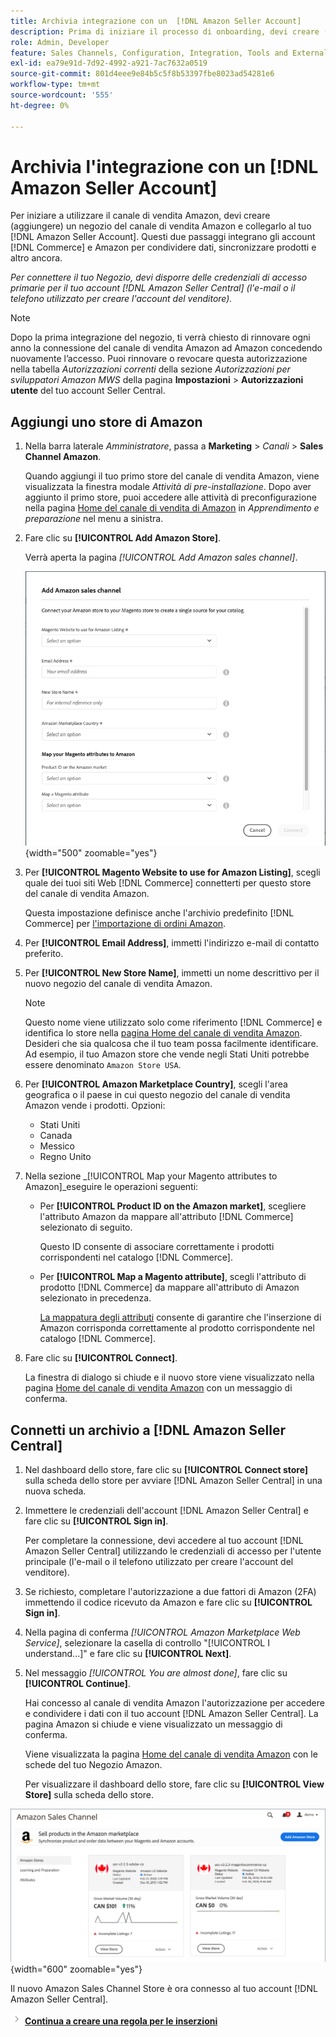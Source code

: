 ```yaml
---
title: Archivia integrazione con un  [!DNL Amazon Seller Account]
description: Prima di iniziare il processo di onboarding, devi creare (aggiungere) un archivio di Sales Channel di Amazon e collegarlo al tuo account Amazon Seller.
role: Admin, Developer
feature: Sales Channels, Configuration, Integration, Tools and External Services
exl-id: ea79e91d-7d92-4992-a921-7ac7632a0519
source-git-commit: 801d4eee9e84b5c5f8b53397fbe8023ad54281e6
workflow-type: tm+mt
source-wordcount: '555'
ht-degree: 0%

---
```


# Archivia l&#39;integrazione con un [!DNL Amazon Seller Account]

Per iniziare a utilizzare il canale di vendita Amazon, devi creare (aggiungere) un negozio del canale di vendita Amazon e collegarlo al tuo [!DNL Amazon Seller Account]. Questi due passaggi integrano gli account [!DNL Commerce] e Amazon per condividere dati, sincronizzare prodotti e altro ancora.

_Per connettere il tuo Negozio, devi disporre delle credenziali di accesso primarie per il tuo account [!DNL Amazon Seller Central] (l&#39;e-mail o il telefono utilizzato per creare l&#39;account del venditore)._

>[!NOTE]
>
>Dopo la prima integrazione del negozio, ti verrà chiesto di rinnovare ogni anno la connessione del canale di vendita Amazon ad Amazon concedendo nuovamente l’accesso. Puoi rinnovare o revocare questa autorizzazione nella tabella _Autorizzazioni correnti_ della sezione _Autorizzazioni per sviluppatori Amazon MWS_ della pagina **Impostazioni** > **Autorizzazioni utente** del tuo account Seller Central.

## Aggiungi uno store di Amazon

1. Nella barra laterale _Amministratore_, passa a **Marketing** > _Canali_ > **Sales Channel Amazon**.

   Quando aggiungi il tuo primo store del canale di vendita Amazon, viene visualizzata la finestra modale _Attività di pre-installazione_. Dopo aver aggiunto il primo store, puoi accedere alle attività di preconfigurazione nella pagina [Home del canale di vendita di Amazon](./amazon-sales-channel-home.md) in _Apprendimento e preparazione_ nel menu a sinistra.

1. Fare clic su **[!UICONTROL Add Amazon Store]**.

   Verrà aperta la pagina _[!UICONTROL Add Amazon sales channel]_.

   ![Aggiungi l&#39;Amazon Sales Channel Store](assets/amazon-store-integration.png){width="500" zoomable="yes"}

1. Per **[!UICONTROL Magento Website to use for Amazon Listing]**, scegli quale dei tuoi siti Web [!DNL Commerce] connetterti per questo store del canale di vendita Amazon.

   Questa impostazione definisce anche l&#39;archivio predefinito [!DNL Commerce] per [l&#39;importazione di ordini Amazon](./order-settings.md).

1. Per **[!UICONTROL Email Address]**, immetti l&#39;indirizzo e-mail di contatto preferito.

1. Per **[!UICONTROL New Store Name]**, immetti un nome descrittivo per il nuovo negozio del canale di vendita Amazon.

   >[!NOTE]
   >
   >Questo nome viene utilizzato solo come riferimento [!DNL Commerce] e identifica lo store nella [pagina Home del canale di vendita Amazon](./amazon-sales-channel-home.md). Desideri che sia qualcosa che il tuo team possa facilmente identificare. Ad esempio, il tuo Amazon store che vende negli Stati Uniti potrebbe essere denominato `Amazon Store USA`.

1. Per **[!UICONTROL Amazon Marketplace Country]**, scegli l&#39;area geografica o il paese in cui questo negozio del canale di vendita Amazon vende i prodotti. Opzioni:

   - Stati Uniti
   - Canada
   - Messico
   - Regno Unito

1. Nella sezione _[!UICONTROL Map your Magento attributes to Amazon]_eseguire le operazioni seguenti:

   - Per **[!UICONTROL Product ID on the Amazon market]**, scegliere l&#39;attributo Amazon da mappare all&#39;attributo [!DNL Commerce] selezionato di seguito.

     Questo ID consente di associare correttamente i prodotti corrispondenti nel catalogo [!DNL Commerce].

   - Per **[!UICONTROL Map a Magento attribute]**, scegli l&#39;attributo di prodotto [!DNL Commerce] da mappare all&#39;attributo di Amazon selezionato in precedenza.

     [La mappatura degli attributi](./ob-creating-magento-attributes.md) consente di garantire che l&#39;inserzione di Amazon corrisponda correttamente al prodotto corrispondente nel catalogo [!DNL Commerce].

1. Fare clic su **[!UICONTROL Connect]**.

   La finestra di dialogo si chiude e il nuovo store viene visualizzato nella pagina [Home del canale di vendita Amazon](./amazon-sales-channel-home.md) con un messaggio di conferma.

## Connetti un archivio a [!DNL Amazon Seller Central]

1. Nel dashboard dello store, fare clic su **[!UICONTROL Connect store]** sulla scheda dello store per avviare [!DNL Amazon Seller Central] in una nuova scheda.

1. Immettere le credenziali dell&#39;account [!DNL Amazon Seller Central] e fare clic su **[!UICONTROL Sign in]**.

   Per completare la connessione, devi accedere al tuo account [!DNL Amazon Seller Central] utilizzando le credenziali di accesso per l&#39;utente principale (l&#39;e-mail o il telefono utilizzato per creare l&#39;account del venditore).

1. Se richiesto, completare l&#39;autorizzazione a due fattori di Amazon (2FA) immettendo il codice ricevuto da Amazon e fare clic su **[!UICONTROL Sign in]**.

1. Nella pagina di conferma _[!UICONTROL Amazon Marketplace Web Service]_, selezionare la casella di controllo &quot;[!UICONTROL I understand...]&quot; e fare clic su **[!UICONTROL Next]**.

1. Nel messaggio _[!UICONTROL You are almost done]_, fare clic su **[!UICONTROL Continue]**.

   Hai concesso al canale di vendita Amazon l&#39;autorizzazione per accedere e condividere i dati con il tuo account [!DNL Amazon Seller Central]. La pagina Amazon si chiude e viene visualizzato un messaggio di conferma.

   Viene visualizzata la pagina [Home del canale di vendita Amazon](./amazon-sales-channel-home.md) con le schede del tuo Negozio Amazon.

   Per visualizzare il dashboard dello store, fare clic su **[!UICONTROL View Store]** sulla scheda dello store.

![Pagina principale del canale di vendita Amazon con nuova scheda del negozio](assets/asc-dashboard-after-2fa.png){width="600" zoomable="yes"}

Il nuovo Amazon Sales Channel Store è ora connesso al tuo account [!DNL Amazon Seller Central].

![Icona Successiva](assets/btn-next.png) [**Continua a creare una regola per le inserzioni**](./ob-create-listing-rule.md)
